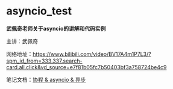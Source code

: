 # asyncio_test
**武佩奇老师关于asyncio的讲解和代码实例**

主讲：武佩奇

网络地址：https://www.bilibili.com/video/BV17A4m1P7L3/?spm_id_from=333.337.search-card.all.click&vd_source=e7f81b05fc7b50403bf3a758724be4c9

笔记文档：[协程 & asyncio & 异步](.\docs\协程&asyncio&异步.md)

